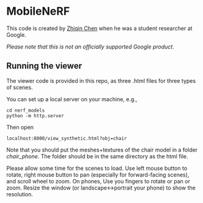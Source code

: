 # MobileNeRF


This code is created by [Zhiqin Chen](https://czq142857.github.io/) when he was a student researcher at Google.

*Please note that this is not an officially supported Google product.*


## Running the viewer

The viewer code is provided in this repo, as three .html files for three types of scenes.

You can set up a local server on your machine, e.g.,
```
cd nerf_models
python -m http.server
```
Then open
```
localhost:8000/view_synthetic.html?obj=chair
```
Note that you should put the meshes+textures of the chair model in a folder *chair_phone*. The folder should be in the same directory as the html file.

Please allow some time for the scenes to load. Use left mouse button to rotate, right mouse button to pan (especially for forward-facing scenes), and scroll wheel to zoom. On phones, Use you fingers to rotate or pan or zoom. Resize the window (or landscape<->portrait your phone) to show the resolution.